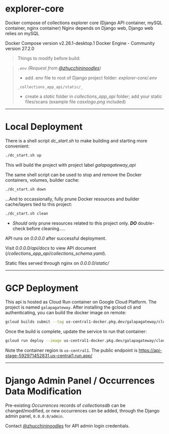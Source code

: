 # explorer-core
Docker compose of collections explorer core (Django API container, mySQL container, nginx container)
Nginx depends on Django web, Django web relies on mySQL

Docker Compose version v2.26.1-desktop.1
Docker Engine - Community version 27.2.0


>Things to modify before build:

>_`.env` (Request from [@zhucchininoodles](https://github.com/zhucchininoodles))_
>- add .env file to root of Django project folder: _explorer-core/.env_
>
>`_collections_app_api/static/_`
>- create a _static_ folder in _collections_app_api_ folder; add your static files/scans (example file _casxlogo.png_ included)

---
# Local Deployment
There is a shell script _dc_start.sh_ to make building and starting more convenient:
```bash
./dc_start.sh up
``` 
This will build the project with project label _galapagateway_api_

The same shell script can be used to stop and remove the Docker containers, volumes, builder cache:
```bash
./dc_start.sh down
```

...And to occassionally, fully prune Docker resources and builder cache/layers tied to this project:
```bash
./dc_start.sh clean
```
* _Should_ only prune resources related to this project only. ***DO*** double-check before cleaning.....

API runs on _0.0.0.0_ after successful deployment.

Visit _0.0.0.0/api/docs_ to view API document (_/collections_app_api/collections_schema.yaml_).

Static files served through nginx on _0.0.0.0/static/_

---

# GCP Deployment
 
This api is hosted as Cloud Run container on Google Cloud Platform. The project is named `galapagateway`.
After installing the gcloud cli and authenticating, you can build the docker image on remote:
```bash
gcloud builds submit --tag us-central1-docker.pkg.dev/galapagateway/cloud-run-source-deploy/api --project galapagateway .
```

Once the build is complete, update the service to run that container:
```bash
gcloud run deploy --image us-central1-docker.pkg.dev/galapagateway/cloud-run-source-deploy/api:latest --project galapagateway --region us-central1 api-stage
```

Note the container region is `us-central1`. The public endpoint is https://api-stage-592971452831.us-central1.run.app/

----

# Django Admin Panel / Occurrences Data Modification
Pre-existing _Occurrences_ records of _collectionsdb_ can be changed/modified, or new occurrences can be added, through the Django admin panel, `0.0.0.0/admin`. 

Contact [@zhucchininoodles](https://github.com/zhucchininoodles) for API admin login credentials.